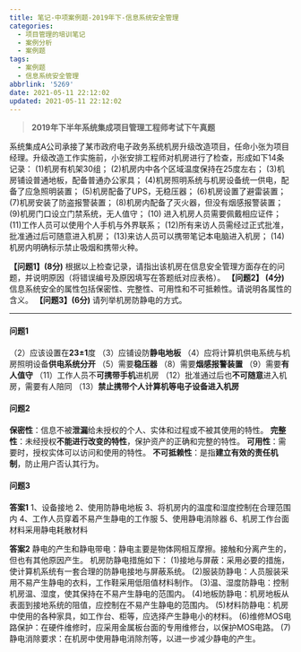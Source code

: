 ```yaml
---
title: 笔记-中项案例题-2019年下-信息系统安全管理
categories:
  - 项目管理的培训笔记
  - 案例分析
  - 案例题
tags:
  - 案例题
  - 信息系统安全管理
abbrlink: '5269'
date: 2021-05-11 22:12:02
updated: 2021-05-11 22:12:02
---
```


> **2019年下半年系统集成项目管理工程师考试下午真题**

系统集成A公司承接了某市政府电子政务系统机房升级改造项目，任命小张为项目经理。升级改造工作实施前，小张安排工程师对机房进行了检查，形成如下14条记录：
(1)机房有机架30组；
(2)机房内中各个区域温度保持在25度左右；
(3)机房铺设普通地板，配备普通办公家具；
(4)机房照明系统与机房设备统一供电，配备了应急照明装置；
(5)机房配备了UPS，无稳压器；
(6)机房设置了避雷装置；
(7)机房安装了防盗报警装置；
(8)机房内配备了灭火器，但没有烟感报警装置；
(9)机房门口设立门禁系统，无人值守；
(10) 进入机房人员需要佩戴相应证件；
(11)工作人员可以使用个人手机与外界联系；
(12)所有来访人员需经过正式批准，批准通过后可随意进入机房；
(13)来访人员可以携带笔记本电脑进入机房；
(14)机房内明确标示禁止吸烟和携带火种。

**【问题1】(8分)**
根据以上检查记录，请指出该机房在信息安全管理方面存在的问题，并说明原因（将错误编号及原因填写在答题纸对应表格）。
**【问题2】 (4分)**
信息系统安全的属性包括保密性、完整性、可用性和不可抵赖性。请说明各属性的含义。
**【问题3】(6分)**
请列举机房防静电的方式。

<!-- more -->

---

#### 问题1

（2）应该设置在**23±1**度
（3）应铺设防**静电地板**
（4）应将计算机供电系统与机房照明设备**供电系统分开**
（5）需要**稳压器**
（8）需要**烟感报警装置**
（9）需要**有人值守**
（11）工作人员不**可携带手机**进机房
（12）批准通过后也**不可随意**进入机房，需要有人陪同
（13）**禁止携带个人计算机等电子设备进入机房**

#### 问题2

**保密性**：信息不被**泄漏**给未授权的个人、实体和过程或不被其使用的特性。
**完整性**：未经授权**不能进行改变的特性**，保护资产的正确和完整的特性。
**可用性**：需要时，授权实体可以访问和使用的特性。
**不可抵赖性**：是指**建立有效的责任机制**，防止用户否认其行为。

#### 问题3

**答案1**
1、设备接地
2、使用防静电地板
3、将机房内的温度和湿度控制在合理范围内
4、工作人员穿着不易产生静电的工作服
5、使用静电消除器
6、机房工作台面材料采用静电耗散材料

**答案2**
静电的产生和静电带电：静电主要是物体网相互摩擦。接触和分离产生的，但也有其他原因产生。
机房防静电措施如下：
(1)接地与屏蔽：采用必要的措施，使计算机系统有一套合理的防静电接地与屏蔽系统。
(2)服装防静电：人员服装采用不易产生静电的衣料，工作鞋采用低阻值材料制作。
(3)温、湿度防静电：控制机房温、湿度，使其保持在不易产生静电的范围内。
(4)地板防静电：机房地板从表面到接地系统的阻值，应控制在不易产生静电的范围内。
(5)材料防静电：机房中使用的各种家具，如工作台、柜等，应选择产生静电小的材料。
(6)维修MOS电路保护：在硬件维修时，应采用金属板台面的专用维修台，以保护MOS电路。
(7)静电消除要求：在机房中使用静电消除剂等，以进一步减少静电的产生。

